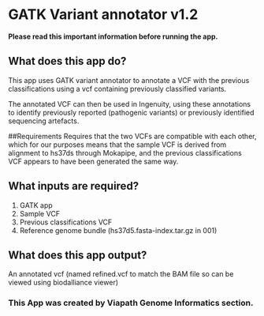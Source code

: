 # GATK Variant annotator v1.2

**Please read this important information before running the app.**
## What does this app do?

This app uses GATK variant annotator to annotate a VCF with the previous classifications using a vcf containing previously classified variants.

The annotated VCF can then be used in Ingenuity, using these annotations to identify previously reported (pathogenic variants) or previously identified sequencing artefacts.

##Requirements
Requires that the two VCFs are compatible with each other, which for our purposes means that the sample VCF is derived from alignment to hs37ds through Mokapipe, and the previous classifications VCF appears to have been generated the same way.

## What inputs are required?
1. GATK app
2. Sample VCF
3. Previous classifications VCF
4. Reference genome bundle (hs37d5.fasta-index.tar.gz in 001)


## What does this app output?
An annotated vcf (named refined.vcf to match the BAM file so can be viewed using biodalliance viewer)

### This App was created by Viapath Genome Informatics section.
